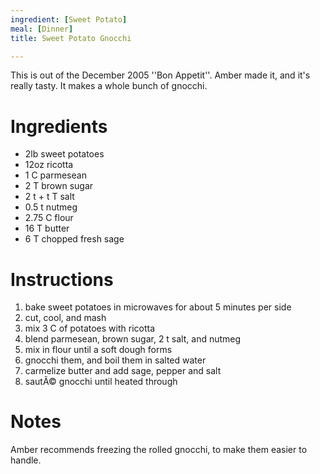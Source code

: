 ```yaml
---
ingredient: [Sweet Potato]
meal: [Dinner]
title: Sweet Potato Gnocchi

---
```

This is out of the December 2005 ''Bon Appetit''.  Amber made it, and it's really tasty.  It makes a whole bunch of gnocchi.


# Ingredients

 *  2lb sweet potatoes
 *  12oz ricotta
 *  1 C parmesean
 *  2 T brown sugar
 *  2 t + t T salt
 *  0.5 t nutmeg
 *  2.75 C flour
 *  16 T butter
 *  6 T chopped fresh sage


# Instructions

 1.  bake sweet potatoes in microwaves for about 5 minutes per side
 1.  cut, cool, and mash
 1.  mix 3 C of potatoes with ricotta
 1.  blend parmesean, brown sugar, 2 t salt, and nutmeg
 1.  mix in flour until a soft dough forms
 1.  gnocchi them, and boil them in salted water
 1.  carmelize butter and add sage, pepper and salt
 1.  sautÃ© gnocchi until heated through


# Notes

Amber recommends freezing the rolled gnocchi, to make them easier to handle.
